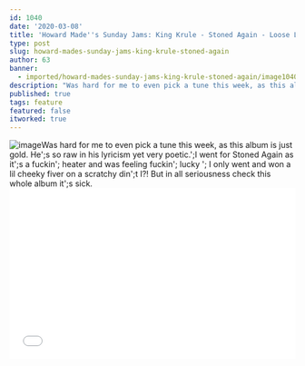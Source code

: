 ```yaml
---
id: 1040
date: '2020-03-08'
title: 'Howard Made''s Sunday Jams: King Krule - Stoned Again - Loose Lips'
type: post
slug: howard-mades-sunday-jams-king-krule-stoned-again
author: 63
banner:
  - imported/howard-mades-sunday-jams-king-krule-stoned-again/image1040.jpeg
description: "Was hard for me to even pick a tune this week, as this album is just gold. He's so raw in his lyricism yet very poetic.\_ I went for Stoned Again as it's a fuckin' heater and was feeling fuckin' lucky – I only went and won a lil cheeky fiver on a scratchy din't [...]Read More..."
published: true
tags: feature
featured: false
itworked: true
---
```

![image](../imported/howard-mades-sunday-jams-king-krule-stoned-again/image1040.jpeg)Was hard for me to even pick a tune this week, as this album is just gold. He';s so raw in his lyricism yet very poetic.';I went for Stoned Again as it';s a fuckin'; heater and was feeling fuckin'; lucky '; I only went and won a lil cheeky fiver on a scratchy din';t I?! But in all seriousness check this whole album it';s sick.<iframe width='100%' height='300' scrolling='no' frameborder='no' allow='autoplay' src='//www.youtube.com/embed/wEnx64klgMA?wmode=opaque'></iframe>